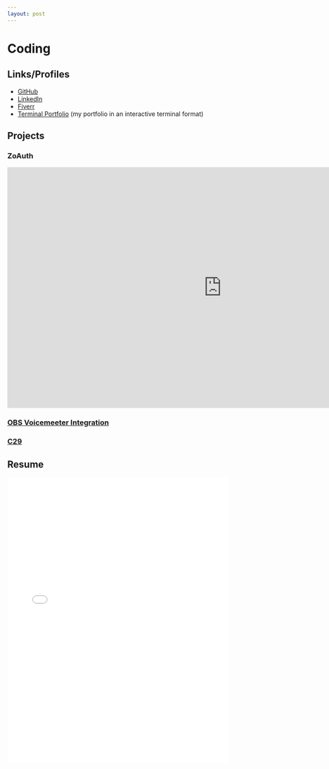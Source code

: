 ```yaml
---
layout: post
---
```

# Coding
## Links/Profiles
- [GitHub](https://github.com/Zo-Bro-23)
- [LinkedIn](https://linkedin.com/in/zobro23)
- [Fiverr](https://fiverr.com/zobro23)
- [Terminal Portfolio](https://portfolio.zohan.tech) (my portfolio in an interactive terminal format)

## Projects
### ZoAuth

<iframe width="974" height="548" src="https://www.youtube.com/embed/jWLpqkWkTiQ" title="Introducing ZoAuth" frameborder="0" allow="accelerometer; autoplay; clipboard-write; encrypted-media; gyroscope; picture-in-picture" allowfullscreen></iframe>

### [OBS Voicemeeter Integration](https://github.com/Zo-Bro-23/obs-voicemeeter-integration)

### [C29](https://github.com/Zo-Bro-23/c29)

## Resume

<iframe src="/assets/resume.pdf" frameborder="0" width="100%" height="650px"></iframe>